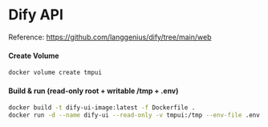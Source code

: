 # Dify API
Reference: https://github.com/langgenius/dify/tree/main/web

#### Create Volume
```bash
docker volume create tmpui
```

#### Build & run (read-only root + writable /tmp + .env)
```bash
docker build -t dify-ui-image:latest -f Dockerfile .
docker run -d --name dify-ui --read-only -v tmpui:/tmp --env-file .env -p 8888:8080 dify-ui-image:latest
```